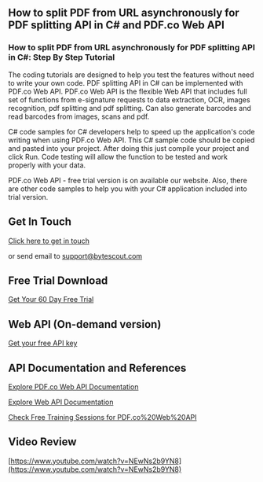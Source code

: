 ## How to split PDF from URL asynchronously for PDF splitting API in C# and PDF.co Web API

### How to split PDF from URL asynchronously for PDF splitting API in C#: Step By Step Tutorial

The coding tutorials are designed to help you test the features without need to write your own code. PDF splitting API in C# can be implemented with PDF.co Web API. PDF.co Web API is the flexible Web API that includes full set of functions from e-signature requests to data extraction, OCR, images recognition, pdf splitting and pdf splitting. Can also generate barcodes and read barcodes from images, scans and pdf.

C# code samples for C# developers help to speed up the application's code writing when using PDF.co Web API. This C# sample code should be copied and pasted into your project. After doing this just compile your project and click Run. Code testing will allow the function to be tested and work properly with your data.

PDF.co Web API - free trial version is on available our website. Also, there are other code samples to help you with your C# application included into trial version.

## Get In Touch

[Click here to get in touch](https://bytescout.zendesk.com/hc/en-us/requests/new?subject=PDF.co%20Web%20API%20Question)

or send email to [support@bytescout.com](mailto:support@bytescout.com?subject=PDF.co%20Web%20API%20Question) 

## Free Trial Download

[Get Your 60 Day Free Trial](https://bytescout.com/download/web-installer?utm_source=github-readme)

## Web API (On-demand version)

[Get your free API key](https://pdf.co/documentation/api?utm_source=github-readme)

## API Documentation and References

[Explore PDF.co Web API Documentation](https://bytescout.com/documentation/index.html?utm_source=github-readme)

[Explore Web API Documentation](https://pdf.co/documentation/api?utm_source=github-readme)

[Check Free Training Sessions for PDF.co%20Web%20API](https://academy.bytescout.com/)

## Video Review

[https://www.youtube.com/watch?v=NEwNs2b9YN8](https://www.youtube.com/watch?v=NEwNs2b9YN8)